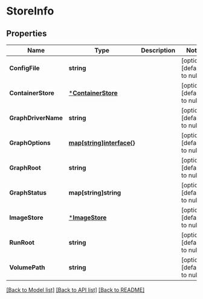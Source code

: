 # StoreInfo

## Properties
Name | Type | Description | Notes
------------ | ------------- | ------------- | -------------
**ConfigFile** | **string** |  | [optional] [default to null]
**ContainerStore** | [***ContainerStore**](ContainerStore.md) |  | [optional] [default to null]
**GraphDriverName** | **string** |  | [optional] [default to null]
**GraphOptions** | [**map[string]interface{}**](interface{}.md) |  | [optional] [default to null]
**GraphRoot** | **string** |  | [optional] [default to null]
**GraphStatus** | **map[string]string** |  | [optional] [default to null]
**ImageStore** | [***ImageStore**](ImageStore.md) |  | [optional] [default to null]
**RunRoot** | **string** |  | [optional] [default to null]
**VolumePath** | **string** |  | [optional] [default to null]

[[Back to Model list]](../README.md#documentation-for-models) [[Back to API list]](../README.md#documentation-for-api-endpoints) [[Back to README]](../README.md)

